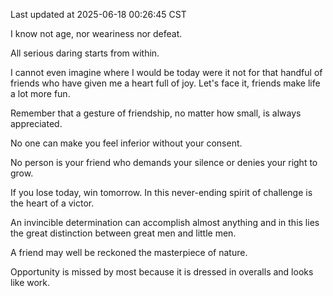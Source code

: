 Last updated at 2025-06-18 00:26:45 CST

I know not age, nor weariness nor defeat.

All serious daring starts from within.

I cannot even imagine where I would be today were it not for that handful of friends who have given me a heart full of joy. Let's face it, friends make life a lot more fun.

Remember that a gesture of friendship, no matter how small, is always appreciated.

No one can make you feel inferior without your consent.

No person is your friend who demands your silence or denies your right to grow.

If you lose today, win tomorrow. In this never-ending spirit of challenge is the heart of a victor.

An invincible determination can accomplish almost anything and in this lies the great distinction between great men and little men.

A friend may well be reckoned the masterpiece of nature.

Opportunity is missed by most because it is dressed in overalls and looks like work.

